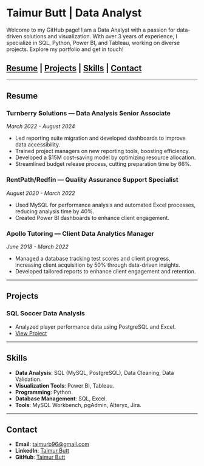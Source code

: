 # Taimur Butt | Data Analyst

Welcome to my GitHub page! I am a Data Analyst with a passion for data-driven solutions and visualization. With over 3 years of experience, I specialize in SQL, Python, Power BI, and Tableau, working on diverse projects. Explore my portfolio and get in touch!

## [Resume](#resume) | [Projects](#projects) | [Skills](#skills) | [Contact](#contact)

---

## Resume

### **Turnberry Solutions — Data Analysis Senior Associate**  
*March 2022 - August 2024*  
- Led reporting suite migration and developed dashboards to improve data accessibility.
- Trained project managers on new reporting tools, boosting efficiency.
- Developed a $15M cost-saving model by optimizing resource allocation.
- Streamlined budget release process, cutting preparation time by 66%.

### **RentPath/Redfin — Quality Assurance Support Specialist**  
*August 2020 - March 2022*  
- Used MySQL for performance analysis and automated Excel processes, reducing analysis time by 40%.
- Created Power BI dashboards to enhance client engagement.

### **Apollo Tutoring — Client Data Analytics Manager**  
*June 2018 - March 2022*  
- Managed a database tracking test scores and client progress, increasing client acquisition by 50% through data-driven insights.
- Developed tailored reports to enhance client engagement and retention.

---

## Projects

### **SQL Soccer Data Analysis**
- Analyzed player performance data using PostgreSQL and Excel.
- [View Project](https://taimur-butt.github.io/Soccer-Analysis-SQL-Project/)

---

## Skills
- **Data Analysis**: SQL (MySQL, PostgreSQL), Data Cleaning, Data Validation.
- **Visualization Tools**: Power BI, Tableau.
- **Programming**: Python.
- **Database Management**: SQL, Excel.
- **Tools**: MySQL Workbench, pgAdmin, Alteryx, Jira.

---

## Contact

- **Email**: [taimurb96@gmail.com](mailto:taimurb96@gmail.com)
- **LinkedIn**: [Taimur Butt](https://www.linkedin.com/in/taimur-butt-458512177)
- **GitHub**: [Taimur Butt](https://github.com/taimur-butt)
